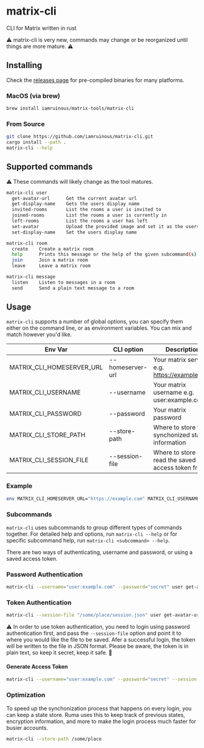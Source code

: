 # matrix-cli
CLI for Matrix written in rust

⚠️ matrix-cli is very new, commands may change or be reorganized until things are more mature. ⚠️

## Installing

Check the [releases page](https://github.com/iamruinous/matrix-cli/releases/latest) for pre-compiled binaries for many platforms.

### MacOS (via brew)

```sh
brew install iamruinous/matrix-tools/matrix-cli
```

### From Source

```sh
git clone https://github.com/iamruinous/matrix-cli.git
cargo install --path .
matrix-cli --help
```
## Supported commands

⚠️ These commands will likely change as the tool matures.

```sh
matrix-cli user
  get-avatar-url      Get the current avatar url
  get-display-name    Gets the users display name
  invited-rooms       List the rooms a user is invited to
  joined-rooms        List the rooms a user is currently in
  left-rooms          List the rooms a user has left
  set-avatar          Upload the provided image and set it as the users avatar
  set-display-name    Set the users display name
```

```sh
matrix-cli room
  create    Create a matrix room
  help      Prints this message or the help of the given subcommand(s)
  join      Join a matrix room
  leave     Leave a matrix room
```

```sh
matrix-cli message
  listen    Listen to messages in a room
  send      Send a plain text message to a room
```

## Usage

`matrix-cli` supports a number of global options, you can specify them either on the command line, or as environment variables.  You can mix and match however you'd like.

| Env Var | CLI option | Description |
|---------|------------|-------------|
| MATRIX_CLI_HOMESERVER_URL | --homeserver-url | Your matrix server e.g. https://example.com |
| MATRIX_CLI_USERNAME | --username | Your matrix username e.g. user:example.com |
| MATRIX_CLI_PASSWORD | --password | Your matrix password |
| MATRIX_CLI_STORE_PATH | --store-path | Where to store the synchonized state information |
| MATRIX_CLI_SESSION_FILE | --session-file | Where to store or read the saved access token from |

### Example 

```sh
env MATRIX_CLI_HOMESERVER_URL="https://example.com" MATRIX_CLI_USERNAME="user:example.com" MATRIX_CLI_PASSWORD="secret" matrix-cli --session-file "/some/place/session.json" rooms joined-rooms
```

### Subcommands

`matrix-cli` uses subcommands to group different types of commands together. For detailed help and options, run `matrix-cli --help` or for specific subcommand help, run `matrix-cli <subcommand> --help`.

There are two ways of authenticating, username and password, or using a saved access token.

### Password Authentication
```sh
matrix-cli --username="user:example.com" --password="secret" user get-avatar-url
```

### Token Authentication
```sh
matrix-cli --session-file "/some/place/session.json" user get-avatar-url
```

⚠️ In order to use token authentication, you need to login using password authentication first, and pass the `--session-file` option and point it to where you would like the file to be saved. Afer a successful login, the token will be written to the file in JSON format. Please be aware, the token is in plain text, so keep it secret, keep it safe. 🧙

#### Generate Access Token

```sh
matrix-cli --username="user:example.com" --password="secret" --session-file="/some/place/session.json" user get-avatar-url
```

### Optimization

To speed up the synchonization process that happens on every login, you can keep a state store. Ruma uses this to keep track of previous states, encryption information, and more to make the login process much faster for busier accounts. 


```sh
matrix-cli --store-path /some/place
```

